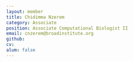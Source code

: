 ```yaml
---
layout: member
title: Chidimma Nzerem
category: Associate
position: Associate Computational Biologist II
email: cnzerem@broadinstitute.org
github: 
cv:
alum: false
---
```



